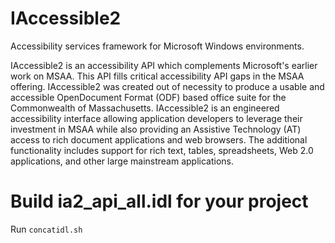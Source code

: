 # IAccessible2
Accessibility services framework for Microsoft Windows environments.

IAccessible2 is an accessibility API which complements Microsoft's earlier work on MSAA.
This API fills critical accessibility API gaps in the MSAA offering. IAccessible2 was created out of necessity to
produce a usable and accessible OpenDocument Format (ODF) based office suite for the Commonwealth of Massachusetts.
IAccessible2 is an engineered accessibility interface allowing application developers to leverage their investment
in MSAA while also providing an Assistive Technology (AT) access to rich document applications and web browsers.
The additional functionality includes support for rich text, tables, spreadsheets, Web 2.0 applications, and other
large mainstream applications.

# Build ia2_api_all.idl for your project
Run ```concatidl.sh```
